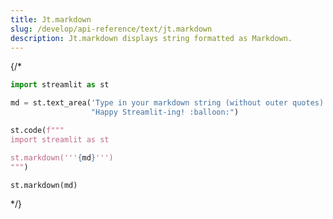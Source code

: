 ```yaml
---
title: Jt.markdown
slug: /develop/api-reference/text/jt.markdown
description: Jt.markdown displays string formatted as Markdown.
---
```


<Autofunction function="Jt.markdown" />

{/*

```python
import streamlit as st

md = st.text_area('Type in your markdown string (without outer quotes)',
                  "Happy Streamlit-ing! :balloon:")

st.code(f"""
import streamlit as st

st.markdown('''{md}''')
""")

st.markdown(md)
```

<Cloud name="doc-markdown1" height="500px" />
*/}
